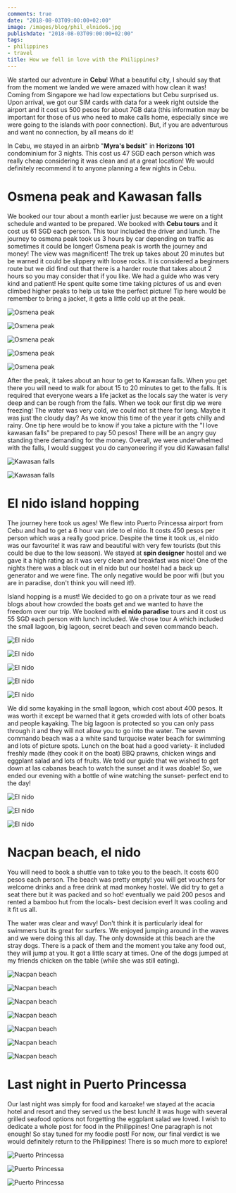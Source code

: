 ```yaml
---
comments: true
date: "2018-08-03T09:00:00+02:00"
image: /images/blog/phil_elnido6.jpg
publishdate: "2018-08-03T09:00:00+02:00"
tags:
- philippines
- travel
title: How we fell in love with the Philippines?
---
```

We started our adventure in **Cebu**! What a beautiful city, I should say that from the moment we landed we were amazed with how clean it was! Coming from Singapore we had low expectations but Cebu surprised us. Upon arrival, we got our SIM cards with data for a week right outside the airport and it cost us 500 pesos for about 7GB data  (this information may be important for those of us who need to make calls home, especially since we were going to the islands with poor connection). But, if you are adventurous and want no connection, by all means do it!

In Cebu, we stayed in an airbnb  "**Myra's bedsit**" in **Horizons 101** condominium for 3 nights. This cost us 47 SGD each person which was really cheap considering it was clean and at a great location! We would definitely recommend it to anyone planning a few nights in Cebu. 

# Osmena peak and Kawasan falls

 We booked our tour about a month earlier just because we were on a tight schedule and wanted to be prepared. We booked with **Cebu tours** and it cost us 61 SGD each person. This tour included the driver and lunch. The journey to osmena peak took us 3 hours by car depending on traffic as sometimes it could be longer! Osmena peak is worth the journey and money! The view was magnificent! The trek up takes about 20 minutes but be warned it could be slippery with loose rocks. It is considered a beginners route but we did find out that there is a harder route that takes about 2 hours so you may consider that if you like. We had a guide who was very kind and patient! He spent quite some time taking pictures of us and even climbed higher peaks to help us take the perfect picture! Tip here would be remember to bring a jacket, it gets a little cold up at the peak. 

![](/images/blog/phil_peak.jpg "Osmena peak") 

![](/images/blog/phil_peak2.jpg "Osmena peak")

![](/images/blog/phil_peak3.jpg "Osmena peak")

![](/images/blog/phil_peak4.jpg "Osmena peak")

![](/images/blog/phil_hike.jpg "Osmena peak")

After the peak, it takes about an hour to get to Kawasan falls. When you get there you will need to walk for about 15 to 20 minutes to get to the falls. It is required that everyone wears a life jacket as the locals say the water is very deep and can be rough from the falls. When we took our first dip we were freezing! The water was very cold, we could not sit there for long. Maybe it was just the cloudy day? As we know this time of the year it gets chilly and rainy. One tip here would be to know if you take a picture with the "I love kawasan falls" be prepared to pay 50 pesos! There will be an angry guy standing there demanding for the money. Overall, we were underwhelmed with the falls, I would suggest you do canyoneering if you did Kawasan falls! 

![](/images/blog/phil_kawasan.jpg "Kawasan falls")

![](/images/blog/phil_kawasan2.jpg "Kawasan falls")

# El nido island hopping

The journey here took us ages! We flew into Puerto Princessa airport from Cebu and had to get a 6 hour van ride to el nido. It costs 450 pesos per person which was a really good price. Despite the time it took us, el nido was our favourite! it was raw and beautiful with very few tourists (but this could be due to the low season). We stayed at **spin designer** hostel and we gave it a high rating as it was very clean and breakfast was nice! One of the nights there was a black out in el nido but our hostel had a back up generator and we were fine. The only negative would be poor wifi (but you are in paradise, don't think you will need it!). 

Island hopping is a must! We decided to go on a private tour as we read blogs about how crowded the boats get and we wanted to have the freedom over our trip. We booked with **el nido paradise** tours and it cost us 55 SGD each person with lunch included. We chose tour A which included the small lagoon, big lagoon, secret beach and seven commando beach. 

![](/images/blog/phil_elnido.jpg "El nido")

![](/images/blog/phil_elnido5.jpg "El nido")

![](/images/blog/phil_elnido6.jpg "El nido")

![](/images/blog/phil_elnido7.jpg "El nido")

![](/images/blog/phil_elnido8.jpg "El nido")

We did some kayaking in the small lagoon, which cost about 400 pesos. It was worth it except be warned that it gets crowded with lots of other boats and people kayaking. The big lagoon is protected so you can only pass through it and they will not allow you to go into the water. The seven commando beach was a a white sand turquoise water beach for swimming and lots of picture spots. Lunch on the boat had a good variety- it included freshly made (they cook it on the boat) BBQ prawns, chicken wings and eggplant salad and lots of fruits. We told our guide that we wished to get down at las cabanas beach to watch the sunset and it was doable! So, we ended our evening with a bottle of wine watching the sunset- perfect end to the day! 

![](/images/blog/phil_elnido2.jpg "El nido")

![](/images/blog/phil_elnido3.jpg "El nido")

![](/images/blog/phil_elnido4.jpg "El nido")

# Nacpan beach, el nido 

You will need to book a shuttle van to take you to the beach. It costs 600 pesos each person. The beach was pretty empty! you will get vouchers for welcome drinks and a free drink at mad monkey hostel. We did try to get a seat there but it was packed and so hot! eventually we paid 200 pesos and rented a bamboo hut from the locals- best decision ever! It was cooling and it fit us all. 

The water was clear and wavy! Don't think it is particularly ideal for swimmers but its great for surfers. We enjoyed jumping around in the waves and we were doing this all day. The only downside at this beach are the stray dogs. There is a pack of them and the moment you take any food out, they will jump at you. It got a little scary at times. One of the dogs jumped at my friends chicken on the table (while she was still eating). 

![](/images/blog/phil_nacpan1.jpg "Nacpan beach")

![](/images/blog/phil_nacpan2.jpg "Nacpan beach")

![](/images/blog/phil_nacpan3.jpg "Nacpan beach")

![](/images/blog/phil_nacpan4.jpg "Nacpan beach")

![](/images/blog/phil_nacpan5.jpg "Nacpan beach")

![](/images/blog/phil_nacpan6.jpg "Nacpan beach")

![](/images/blog/phil_nacpan7.jpg "Nacpan beach")

# Last night in Puerto Princessa

Our last night was simply for food and karoake! we stayed at the acacia hotel and resort and they served us the best lunch! it was huge with several grilled seafood options not forgetting the eggplant salad we loved. I wish to dedicate a whole post for food in the Philippines! One paragraph is not enough! So stay tuned for my foodie post! For now, our final verdict is we would definitely return to the Philippines! There is so much more to explore! 

![](/images/blog/phil_pprincesa.jpg "Puerto Princessa")

![](/images/blog/phil_pprincesa1.jpg "Puerto Princessa")

![](/images/blog/phil_pprincesa2.jpg "Puerto Princessa")